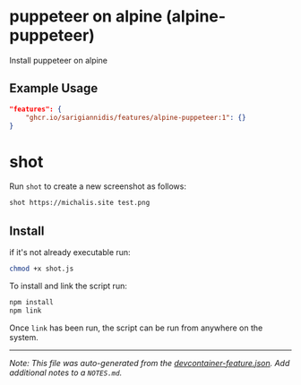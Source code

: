 
# puppeteer on alpine (alpine-puppeteer)

Install puppeteer on alpine

## Example Usage

```json
"features": {
    "ghcr.io/sarigiannidis/features/alpine-puppeteer:1": {}
}
```



# shot

Run ```shot``` to create a new screenshot as follows:

```bash
shot https://michalis.site test.png
```

## Install

if it's not already executable run:

```bash
chmod +x shot.js
```

To install and link the script run:

```bash
npm install
npm link
```

Once ```link``` has been run, the script can be run from anywhere on the system.

---

_Note: This file was auto-generated from the [devcontainer-feature.json](https://github.com/sarigiannidis/features/blob/main/src/alpine-puppeteer/devcontainer-feature.json).  Add additional notes to a `NOTES.md`._
